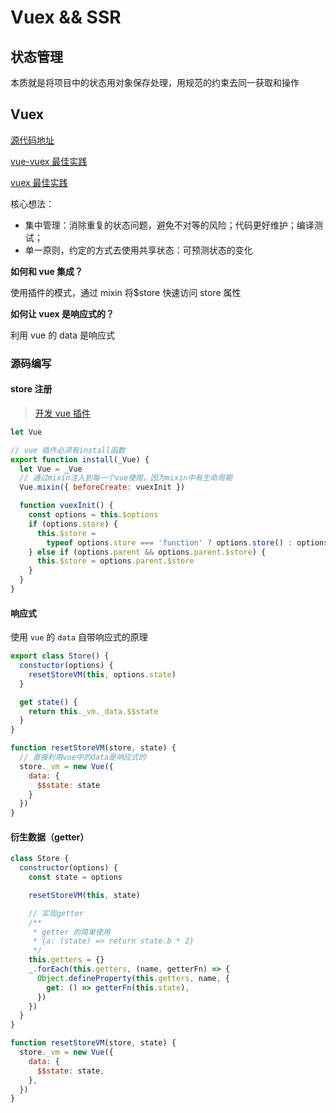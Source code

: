 # Vuex && SSR

## 状态管理

本质就是将项目中的状态用对象保存处理，用规范的约束去同一获取和操作

## Vuex

[源代码地址](https://github.com/vuejs/vuex/tree/dev/src)

[vue-vuex 最佳实践](https://github.com/weipxiu/Vue-vuex)

[vuex 最佳实践](https://bigdata.bihell.com/language/javascript/vue/vuex.html#%E4%B8%80%E3%80%81vuex%E5%88%B0%E5%BA%95%E6%98%AF%E4%B8%AA%E4%BB%80%E4%B9%88%E9%AC%BC)

核心想法：

- 集中管理：消除重复的状态问题，避免不对等的风险；代码更好维护；编译测试；
- 单一原则，约定的方式去使用共享状态：可预测状态的变化

**如何和 vue 集成？**

使用插件的模式，通过 mixin 将$store 快速访问 store 属性

**如何让 vuex 是响应式的？**

利用 vue 的 data 是响应式

### 源码编写

#### store 注册

> [开发 vue 插件](https://cn.vuejs.org/v2/guide/plugins.html)

```js
let Vue

// vue 插件必须有install函数
export function install(_Vue) {
  let Vue = _Vue
  // 通过mixin注入到每一个vue使用，因为mixin中有生命周期
  Vue.mixin({ beforeCreate: vuexInit })

  function vuexInit() {
    const options = this.$options
    if (options.store) {
      this.$store =
        typeof options.store === 'function' ? options.store() : options.store
    } else if (options.parent && options.parent.$store) {
      this.$store = options.parent.$store
    }
  }
}
```

#### 响应式

使用 `vue` 的 `data` 自带响应式的原理

```js
export class Store() {
  constuctor(options) {
    resetStoreVM(this, options.state)
  }

  get state() {
    return this._vm._data.$$state
  }
}

function resetStoreVM(store, state) {
  // 直接利用vue中的data是响应式的
  store._vm = new Vue({
    data: {
      $$state: state
    }
  })
}
```

#### 衍生数据（getter）

```js
class Store {
  constructor(options) {
    const state = options

    resetStoreVM(this, state)

    // 实现getter
    /**
     * getter 的简单使用
     * {a: (state) => return state.b * 2}
     */
    this.getters = {}
    _.forEach(this.getters, (name, getterFn) => {
      Object.defineProperty(this.getters, name, {
        get: () => getterFn(this.state),
      })
    })
  }
}

function resetStoreVM(store, state) {
  store._vm = new Vue({
    data: {
      $$state: state,
    },
  })
}
```
